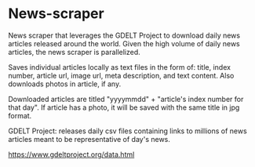 # News-scraper

News scraper that leverages the GDELT Project to download daily news articles released around the world.  Given the high volume of daily news articles, the news scraper is parallelized.

Saves individual articles locally as text files in the form of: title, index number, article url, image url, meta description, and text content.  Also downloads photos in article, if any.

Downloaded articles are titled "yyyymmdd" + "article's index number for that day".  If article has a photo, it will be saved with the same title in jpg format.

GDELT Project: releases daily csv files containing links to millions of news articles meant to be representative of day's news.

https://www.gdeltproject.org/data.html
